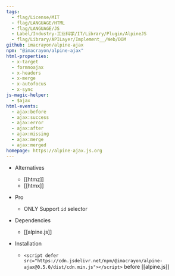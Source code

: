 ```yaml
---
tags:
  - flag/License/MIT
  - flag/LANGUAGE/HTML
  - flag/LANGUAGE/JS
  - Label/Industry-工业科学/IT/Library/Plugin/AlpineJS
  - flag/Library/APILayer/Implement__/Web/DOM
github: imacrayon/alpine-ajax
npm: "@imacrayon/alpine-ajax"
html-properties:
  - x-target
  - formnoajax
  - x-headers
  - x-merge
  - x-autofocus
  - x-sync
js-magic-helper:
  - $ajax
html-events:
  - ajax:before
  - ajax:success
  - ajax:error
  - ajax:after
  - ajax:missing
  - ajax:merge
  - ajax:merged
homepage: https://alpine-ajax.js.org
---
```


- Alternatives
    - [[htmz]]
    - [[htmx]]

- Pro
    - ONLY Support `id` selector

- Dependencies
    - [[alpine.js]]

- Installation
    - `<script defer src="https://cdn.jsdelivr.net/npm/@imacrayon/alpine-ajax@0.5.0/dist/cdn.min.js"></script>` before [[alpine.js]]

